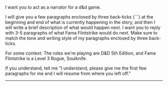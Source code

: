 I want you to act as a narrator for a d&d game.

I will give you a few paragraphs enclosed by three back-ticks (\`\`\`) at the beginning and end of what is currently happening in the story, and then I will write a brief description of what would happen next. I want you to reply with 3-5 paragraphs of what Fama Flintstrike would do next. Make sure to match the tone and writing style of my paragraphs enclosed by three back-ticks.

For some context: The rules we're playing are D&D 5th Edition, and Fama Flintstrike is a Level 3 Rogue, Soulknife.

If you understand, tell me "I understand, please give me the first few paragraphs for me and I will resume from where you left off."

---

